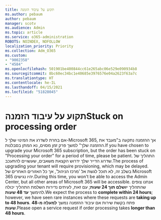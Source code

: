 ```yaml
---
title: תקוע על עיבוד הזמנה
ms.author: pebaum
author: pebaum
manager: scotv
ms.audience: Admin
ms.topic: article
ms.service: o365-administration
ROBOTS: NOINDEX, NOFOLLOW
localization_priority: Priority
ms.collection: Adm_O365
ms.custom:
- "9002358"
- "4584"
ms.openlocfilehash: 501901be400844cc61e265abc06e529e090934b8
ms.sourcegitcommit: 8bc60ec34bc1e40685e3976576e04a2623f63a7c
ms.translationtype: HT
ms.contentlocale: he-IL
ms.lasthandoff: 04/15/2021
ms.locfileid: "51828045"
---
```

# <a name="stuck-on-processing-order"></a><span data-ttu-id="e0c63-102">תקוע על עיבוד הזמנה</span><span class="sxs-lookup"><span data-stu-id="e0c63-102">Stuck on processing order</span></span>

<span data-ttu-id="e0c63-103">אם בחרת לשדרג את המינוי שלך ל-Microsoft 365, אך ההזמנה נתקעה ב"מעבד את ההזמנה שלך" למשך פרק זמן מסוים, נא המתן בסבלנות.</span><span class="sxs-lookup"><span data-stu-id="e0c63-103">If you have chosen to upgrade your Microsoft 365 subscription, but the order has been stuck on "Processing your order" for a period of time, please be patient.</span></span> <span data-ttu-id="e0c63-104">התהליך של שדרוג הדייר שלך ידרוש הקצאת משאבים, שעשויים להתעכב.</span><span class="sxs-lookup"><span data-stu-id="e0c63-104">The process of upgrading your tenant will require provisioning, which may be delayed.</span></span> <span data-ttu-id="e0c63-105">בשלב זה, לא תוכל לגשת אל 'מרכז הניהול', אך כל האזורים האחרים של Microsoft 365 יהיו נגישים.</span><span class="sxs-lookup"><span data-stu-id="e0c63-105">During this time, you won't be able to access the Admin Center, but all other areas of Microsoft 365 will be accessible.</span></span> <span data-ttu-id="e0c63-106">אנחנו צופים שהתהליך **יושלם תוך 24 שעות**; עם זאת, לעיתים נדירות השלמת התהליך יכולה להימשך **עד 48 שעות**.</span><span class="sxs-lookup"><span data-stu-id="e0c63-106">We expect the process to **complete within 24 hours**; however, we have seen rare instances where these requests are **taking up to 48 hours**.</span></span> <span data-ttu-id="e0c63-107">פתח בקשת שירות אם עיבוד ההזמנה נמשך **למעלה מ-48 שעות**.</span><span class="sxs-lookup"><span data-stu-id="e0c63-107">Please open a service request if order processing takes **longer than 48 hours**.</span></span>
